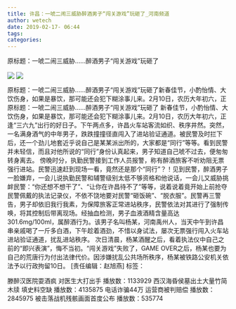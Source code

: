 ```yaml
---
title: 许昌：一唬二闹三威胁醉酒男子“闯关游戏”玩砸了_河南频道
author: wetech
date: 2019-02-17- 06:44
tags: 
categories: 
---
```

原标题：一唬二闹三威胁……醉酒男子“闯关游戏”玩砸了
<!-- more -->
                
<img align="center" border="0" src="http://p1.ifengimg.com/a/2019_08/8593becf6f33839_size56_w800_h449.jpg" />
                
<img align="center" border="0" src="http://p2.ifengimg.com/a/2016/0810/204c433878d5cf9size1_w16_h16.png" />
            
原标题：一唬二闹三威胁……醉酒男子“闯关游戏”玩砸了新春佳节，小酌怡情、大饮伤身，如果是暴饮，那可能还会犯下糊涂事儿来。2月10日，农历大年初六，正
原标题：一唬二闹三威胁……醉酒男子“闯关游戏”玩砸了
新春佳节，小酌怡情、大饮伤身，如果是暴饮，那可能还会犯下糊涂事儿来。2月10日，农历大年初六，正逢“三六九”出行的好日子。下午两点多，许昌火车站客流如织、秩序井然。突然，一名满身酒气的中年男子，跌跌撞撞径直闯入了进站验证通道。被民警及时拦下后，还一个劲儿地套近乎说自己是某某派出所的，大家都是“同行”等等。看到民警并未轻信，而且对他所说的“同行”身份认真起来，男子知道自己唬不过去，便匆匆转身离去。
傍晚时分，执勤民警接到工作人员报警，称有醉酒旅客不听劝阻无票强行进站。民警迅速赶到现场一看，竟然还是那个“同行”？！见到民警，醉酒男子一脸嫌弃，一会儿说执勤民警和辅警级别太低不够资格和他说话，一会儿又威胁挑衅民警：“你还想不想干了”、“让你在许昌待不了”等等，说着说着竟开始上前抢夺民警佩戴的执法记录仪，不依不饶地要对民警“砸饭碗”、“脱衣服”。民警再三警告，男子却依旧我行我素，为保障旅客正常进站秩序，民警依法对其进行了强制传唤，将其控制后带离现场。经抽血检测，男子血液酒精含量高达301.6mg/100ml，属醉酒行为。该男子名叫杨某，河南禹州人，当天中午到许昌串亲戚喝了一斤多白酒，下午趁着酒劲，不惜以身试法，屡次无票强行闯入火车站进站验证通道，扰乱进站秩序。
次日清晨，杨某酒醒之后，看着执法仪中自己之前的“即兴表演”，悔不当初。“闯关游戏”失败了，GAME OVER之后，杨某也要为自己的荒唐行为付出法律代价。因涉嫌扰乱公共场所秩序，杨某被铁路公安机关依法予以行政拘留10日。
[责任编辑：赵旭燕]
标签：
 
             
滕醉汉医院耍酒疯 对医生大打出手
播放数：1133929
西汉海昏侯墓出土大量竹简木牍 填史料空缺
播放数：4135875
电话诈骗44万 运营商被判赔偿
播放数：2845975
被击落战机残骸画面首度公布
播放数：535774
